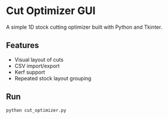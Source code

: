 # Cut Optimizer GUI

A simple 1D stock cutting optimizer built with Python and Tkinter.

## Features

- Visual layout of cuts
- CSV import/export
- Kerf support
- Repeated stock layout grouping

## Run

```bash
python cut_optimizer.py
